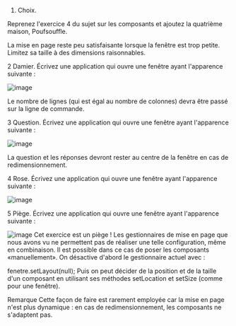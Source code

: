 1. Choix. 

Reprenez l'exercice 4 du sujet sur les composants et ajoutez la quatrième maison, Poufsouffle.

La mise en page reste peu satisfaisante lorsque la fenêtre est trop petite. Limitez sa taille à des dimensions raisonnables.

2 Damier. 
Écrivez une application qui ouvre une fenêtre ayant l'apparence suivante :

![image](https://user-images.githubusercontent.com/69315804/153002604-dd028d63-a929-424e-9929-540be0c2f9ea.png)

Le nombre de lignes (qui est égal au nombre de colonnes) devra être passé sur la ligne de commande.

3 Question. 
Écrivez une application qui ouvre une fenêtre ayant l'apparence suivante :

![image](https://user-images.githubusercontent.com/69315804/153002694-e6cf6cd0-d4fb-43f2-afa6-2e417099685b.png)


La question et les réponses devront rester au centre de la fenêtre en cas de redimensionnement.

 4 Rose. 
 Écrivez une application qui ouvre une fenêtre ayant l'apparence suivante :

![image](https://user-images.githubusercontent.com/69315804/153002989-25e92ac7-981b-4ab3-aea3-a0bded8e8195.png)

 5 Piège. 
 Écrivez une application qui ouvre une fenêtre ayant l'apparence suivante :

![image](https://user-images.githubusercontent.com/69315804/153003074-7268c22c-dfc2-4776-9f2c-ca3eaef12e44.png)
Cet exercice est un piège ! Les gestionnaires de mise en page que nous avons vu ne permettent pas de réaliser une telle configuration, même en combinaison. Il est possible dans ce cas de poser les composants «manuellement». On désactive d'abord le gestionnaire actuel avec :

fenetre.setLayout(null);
Puis on peut décider de la position et de la taille d'un composant en utilisant ses méthodes setLocation et setSize (comme pour une fenêtre).

Remarque Cette façon de faire est rarement employée car la mise en page n'est plus dynamique : en cas de redimensionnement, les composants ne s'adaptent pas.
